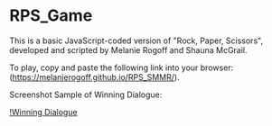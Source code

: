 # RPS_Game

This is a basic JavaScript-coded version of "Rock, Paper, Scissors", developed and scripted by Melanie Rogoff and Shauna McGrail.

To play, copy and paste the following link into your browser: (https://melanierogoff.github.io/RPS_SMMR/).

Screenshot Sample of Winning Dialogue:

[!Winning Dialogue](Winner.png)
